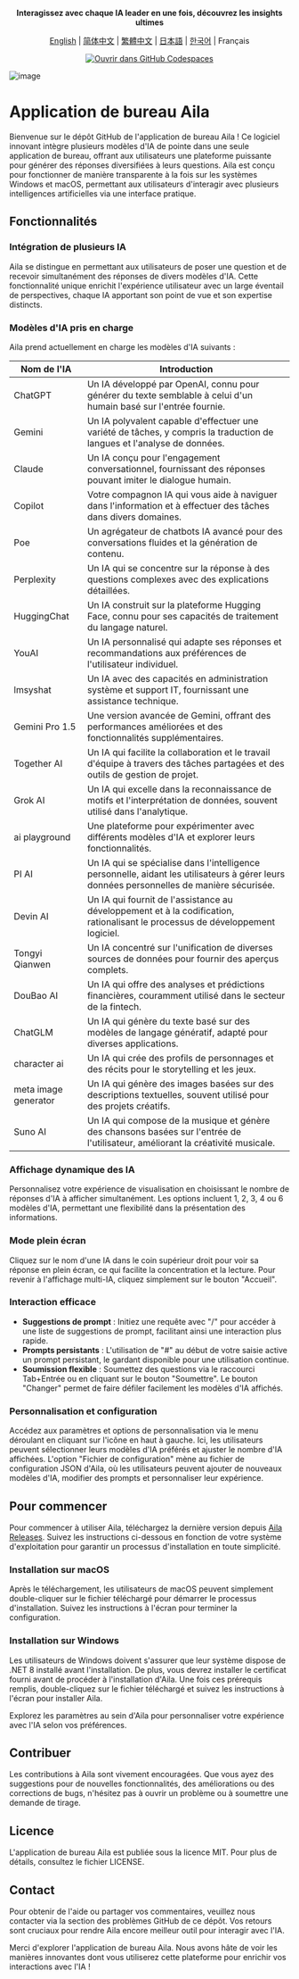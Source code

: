 <div align="center">
  <p><strong>Interagissez avec chaque IA leader en une fois, découvrez les insights ultimes</strong></p>

 [English](README.md) | [简体中文](README_ZH-CN.md) | [繁體中文](README_ZH-TW.md) | [日本語](README_JA-JP.md) | [한국어](README_KO-KR.md) | Français

[![Ouvrir dans GitHub Codespaces](https://github.com/codespaces/badge.svg)](https://github.com/win4r/AISuperDomain/releases)

</div>

![image](https://github.com/win4r/AISuperDomain/assets/42172631/2115997d-8b00-4767-bf79-103b4e53abc3)

# Application de bureau Aila

Bienvenue sur le dépôt GitHub de l'application de bureau Aila ! Ce logiciel innovant intègre plusieurs modèles d'IA de pointe dans une seule application de bureau, offrant aux utilisateurs une plateforme puissante pour générer des réponses diversifiées à leurs questions. Aila est conçu pour fonctionner de manière transparente à la fois sur les systèmes Windows et macOS, permettant aux utilisateurs d'interagir avec plusieurs intelligences artificielles via une interface pratique.

## Fonctionnalités

### Intégration de plusieurs IA
Aila se distingue en permettant aux utilisateurs de poser une question et de recevoir simultanément des réponses de divers modèles d'IA. Cette fonctionnalité unique enrichit l'expérience utilisateur avec un large éventail de perspectives, chaque IA apportant son point de vue et son expertise distincts.

### Modèles d'IA pris en charge
Aila prend actuellement en charge les modèles d'IA suivants :

| Nom de l'IA       | Introduction |
|-------------------|--------------|
| ChatGPT           | Un IA développé par OpenAI, connu pour générer du texte semblable à celui d'un humain basé sur l'entrée fournie. |
| Gemini            | Un IA polyvalent capable d'effectuer une variété de tâches, y compris la traduction de langues et l'analyse de données. |
| Claude            | Un IA conçu pour l'engagement conversationnel, fournissant des réponses pouvant imiter le dialogue humain. |
| Copilot           | Votre compagnon IA qui vous aide à naviguer dans l'information et à effectuer des tâches dans divers domaines. |
| Poe               | Un agrégateur de chatbots IA avancé pour des conversations fluides et la génération de contenu. |
| Perplexity        | Un IA qui se concentre sur la réponse à des questions complexes avec des explications détaillées. |
| HuggingChat       | Un IA construit sur la plateforme Hugging Face, connu pour ses capacités de traitement du langage naturel. |
| YouAI             | Un IA personnalisé qui adapte ses réponses et recommandations aux préférences de l'utilisateur individuel. |
| lmsyshat          | Un IA avec des capacités en administration système et support IT, fournissant une assistance technique. |
| Gemini Pro 1.5    | Une version avancée de Gemini, offrant des performances améliorées et des fonctionnalités supplémentaires. |
| Together AI       | Un IA qui facilite la collaboration et le travail d'équipe à travers des tâches partagées et des outils de gestion de projet. |
| Grok AI           | Un IA qui excelle dans la reconnaissance de motifs et l'interprétation de données, souvent utilisé dans l'analytique. |
| ai playground     | Une plateforme pour expérimenter avec différents modèles d'IA et explorer leurs fonctionnalités. |
| PI AI             | Un IA qui se spécialise dans l'intelligence personnelle, aidant les utilisateurs à gérer leurs données personnelles de manière sécurisée. |
| Devin AI          | Un IA qui fournit de l'assistance au développement et à la codification, rationalisant le processus de développement logiciel. |
| Tongyi Qianwen    | Un IA concentré sur l'unification de diverses sources de données pour fournir des aperçus complets. |
| DouBao AI         | Un IA qui offre des analyses et prédictions financières, couramment utilisé dans le secteur de la fintech. |
| ChatGLM           | Un IA qui génère du texte basé sur des modèles de langage génératif, adapté pour diverses applications. |
| character ai      | Un IA qui crée des profils de personnages et des récits pour le storytelling et les jeux. |
| meta image generator | Un IA qui génère des images basées sur des descriptions textuelles, souvent utilisé pour des projets créatifs. |
| Suno AI           | Un IA qui compose de la musique et génère des chansons basées sur l'entrée de l'utilisateur, améliorant la créativité musicale. |


### Affichage dynamique des IA
Personnalisez votre expérience de visualisation en choisissant le nombre de réponses d'IA à afficher simultanément. Les options incluent 1, 2, 3, 4 ou 6 modèles d'IA, permettant une flexibilité dans la présentation des informations.

### Mode plein écran
Cliquez sur le nom d'une IA dans le coin supérieur droit pour voir sa réponse en plein écran, ce qui facilite la concentration et la lecture. Pour revenir à l'affichage multi-IA, cliquez simplement sur le bouton "Accueil".

### Interaction efficace
- **Suggestions de prompt** : Initiez une requête avec "/" pour accéder à une liste de suggestions de prompt, facilitant ainsi une interaction plus rapide.
- **Prompts persistants** : L'utilisation de "#" au début de votre saisie active un prompt persistant, le gardant disponible pour une utilisation continue.
- **Soumission flexible** : Soumettez des questions via le raccourci Tab+Entrée ou en cliquant sur le bouton "Soumettre". Le bouton "Changer" permet de faire défiler facilement les modèles d'IA affichés.

### Personnalisation et configuration
Accédez aux paramètres et options de personnalisation via le menu déroulant en cliquant sur l'icône en haut à gauche. Ici, les utilisateurs peuvent sélectionner leurs modèles d'IA préférés et ajuster le nombre d'IA affichées. L'option "Fichier de configuration" mène au fichier de configuration JSON d'Aila, où les utilisateurs peuvent ajouter de nouveaux modèles d'IA, modifier des prompts et personnaliser leur expérience.

## Pour commencer

Pour commencer à utiliser Aila, téléchargez la dernière version depuis [Aila Releases](https://github.com/win4r/AISuperDomain/releases). Suivez les instructions ci-dessous en fonction de votre système d'exploitation pour garantir un processus d'installation en toute simplicité.

### Installation sur macOS
Après le téléchargement, les utilisateurs de macOS peuvent simplement double-cliquer sur le fichier téléchargé pour démarrer le processus d'installation. Suivez les instructions à l'écran pour terminer la configuration.

### Installation sur Windows
Les utilisateurs de Windows doivent s'assurer que leur système dispose de .NET 8 installé avant l'installation. De plus, vous devrez installer le certificat fourni avant de procéder à l'installation d'Aila. Une fois ces prérequis remplis, double-cliquez sur le fichier téléchargé et suivez les instructions à l'écran pour installer Aila.

Explorez les paramètres au sein d'Aila pour personnaliser votre expérience avec l'IA selon vos préférences.

## Contribuer

Les contributions à Aila sont vivement encouragées. Que vous ayez des suggestions pour de nouvelles fonctionnalités, des améliorations ou des corrections de bugs, n'hésitez pas à ouvrir un problème ou à soumettre une demande de tirage.

## Licence

L'application de bureau Aila est publiée sous la licence MIT. Pour plus de détails, consultez le fichier LICENSE.

## Contact

Pour obtenir de l'aide ou partager vos commentaires, veuillez nous contacter via la section des problèmes GitHub de ce dépôt. Vos retours sont cruciaux pour rendre Aila encore meilleur outil pour interagir avec l'IA.

Merci d'explorer l'application de bureau Aila. Nous avons hâte de voir les manières innovantes dont vous utiliserez cette plateforme pour enrichir vos interactions avec l'IA !

